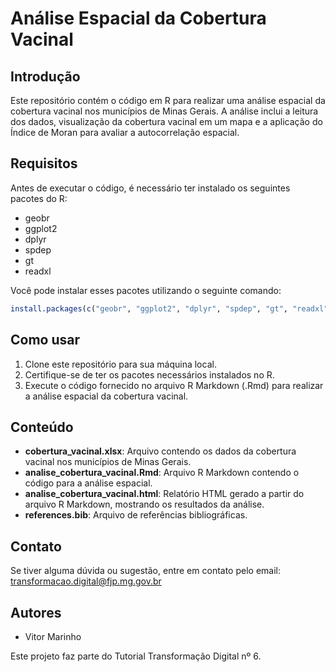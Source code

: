 # Análise Espacial da Cobertura Vacinal

## Introdução
Este repositório contém o código em R para realizar uma análise espacial da cobertura vacinal nos municípios de Minas Gerais. A análise inclui a leitura dos dados, visualização da cobertura vacinal em um mapa e a aplicação do Índice de Moran para avaliar a autocorrelação espacial.

## Requisitos
Antes de executar o código, é necessário ter instalado os seguintes pacotes do R:

- geobr
- ggplot2
- dplyr
- spdep
- gt
- readxl

Você pode instalar esses pacotes utilizando o seguinte comando:

```R
install.packages(c("geobr", "ggplot2", "dplyr", "spdep", "gt", "readxl"))
```

## Como usar
1. Clone este repositório para sua máquina local.
2. Certifique-se de ter os pacotes necessários instalados no R.
3. Execute o código fornecido no arquivo R Markdown (.Rmd) para realizar a análise espacial da cobertura vacinal.

## Conteúdo
- **cobertura_vacinal.xlsx**: Arquivo contendo os dados da cobertura vacinal nos municípios de Minas Gerais.
- **analise_cobertura_vacinal.Rmd**: Arquivo R Markdown contendo o código para a análise espacial.
- **analise_cobertura_vacinal.html**: Relatório HTML gerado a partir do arquivo R Markdown, mostrando os resultados da análise.
- **references.bib**: Arquivo de referências bibliográficas.

## Contato
Se tiver alguma dúvida ou sugestão, entre em contato pelo email: transformacao.digital@fjp.mg.gov.br

## Autores
- Vitor Marinho

Este projeto faz parte do Tutorial Transformação Digital nº 6.

